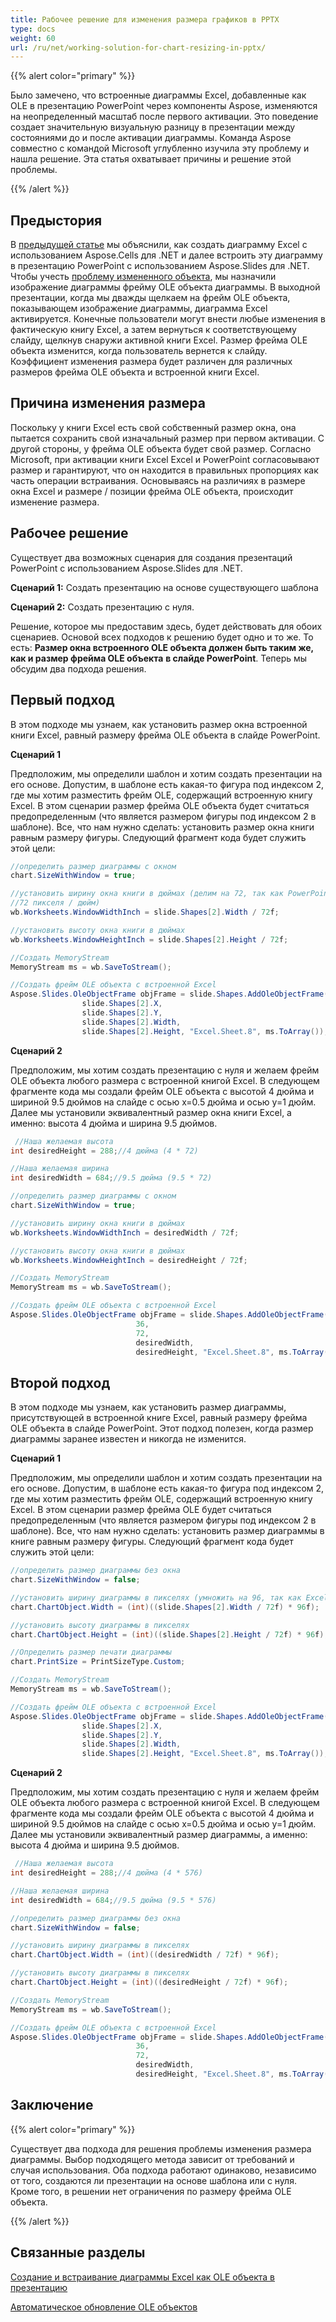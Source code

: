 ```yaml
---
title: Рабочее решение для изменения размера графиков в PPTX
type: docs
weight: 60
url: /ru/net/working-solution-for-chart-resizing-in-pptx/
---
```


{{% alert color="primary" %}} 

Было замечено, что встроенные диаграммы Excel, добавленные как OLE в презентацию PowerPoint через компоненты Aspose, изменяются на неопределенный масштаб после первого активации. Это поведение создает значительную визуальную разницу в презентации между состояниями до и после активации диаграммы. Команда Aspose совместно с командой Microsoft углубленно изучила эту проблему и нашла решение. Эта статья охватывает причины и решение этой проблемы. 

{{% /alert %}} 
## **Предыстория**
В [предыдущей статье](/slides/ru/net/creating-excel-chart-and-embedding-it-in-presentation-as-ole-object/) мы объяснили, как создать диаграмму Excel с использованием Aspose.Cells для .NET и далее встроить эту диаграмму в презентацию PowerPoint с использованием Aspose.Slides для .NET. Чтобы учесть [проблему измененного объекта](/slides/ru/net/updating-ole-objects-automatically-using-ms-powerpoint-add-in/), мы назначили изображение диаграммы фрейму OLE объекта диаграммы. В выходной презентации, когда мы дважды щелкаем на фрейм OLE объекта, показывающем изображение диаграммы, диаграмма Excel активируется. Конечные пользователи могут внести любые изменения в фактическую книгу Excel, а затем вернуться к соответствующему слайду, щелкнув снаружи активной книги Excel. Размер фрейма OLE объекта изменится, когда пользователь вернется к слайду. Коэффициент изменения размера будет различен для различных размеров фрейма OLE объекта и встроенной книги Excel. 
## **Причина изменения размера**
Поскольку у книги Excel есть свой собственный размер окна, она пытается сохранить свой изначальный размер при первом активации. С другой стороны, у фрейма OLE объекта будет свой размер. Согласно Microsoft, при активации книги Excel Excel и PowerPoint согласовывают размер и гарантируют, что он находится в правильных пропорциях как часть операции встраивания. Основываясь на различиях в размере окна Excel и размере / позиции фрейма OLE объекта, происходит изменение размера. 
## **Рабочее решение**
Существует два возможных сценария для создания презентаций PowerPoint с использованием Aspose.Slides для .NET. 

**Сценарий 1:** Создать презентацию на основе существующего шаблона 

**Сценарий 2:** Создать презентацию с нуля. 

Решение, которое мы предоставим здесь, будет действовать для обоих сценариев. Основой всех подходов к решению будет одно и то же. То есть: **Размер окна встроенного OLE объекта должен быть таким же, как и размер фрейма OLE объекта** **в слайде PowerPoint**. Теперь мы обсудим два подхода решения. 
## **Первый подход**
В этом подходе мы узнаем, как установить размер окна встроенной книги Excel, равный размеру фрейма OLE объекта в слайде PowerPoint. 

**Сценарий 1** 

Предположим, мы определили шаблон и хотим создать презентации на его основе. Допустим, в шаблоне есть какая-то фигура под индексом 2, где мы хотим разместить фрейм OLE, содержащий встроенную книгу Excel. В этом сценарии размер фрейма OLE объекта будет считаться предопределенным (что является размером фигуры под индексом 2 в шаблоне). Все, что нам нужно сделать: установить размер окна книги равным размеру фигуры. Следующий фрагмент кода будет служить этой цели: 

```c#
//определить размер диаграммы с окном 
chart.SizeWithWindow = true;

//установить ширину окна книги в дюймах (делим на 72, так как PowerPoint использует 
//72 пикселя / дюйм)
wb.Worksheets.WindowWidthInch = slide.Shapes[2].Width / 72f;

//установить высоту окна книги в дюймах
wb.Worksheets.WindowHeightInch = slide.Shapes[2].Height / 72f;

//Создать MemoryStream
MemoryStream ms = wb.SaveToStream();

//Создать фрейм OLE объекта с встроенной Excel
Aspose.Slides.OleObjectFrame objFrame = slide.Shapes.AddOleObjectFrame(
				slide.Shapes[2].X,
				slide.Shapes[2].Y,
				slide.Shapes[2].Width,
				slide.Shapes[2].Height, "Excel.Sheet.8", ms.ToArray());
```

**Сценарий 2** 


Предположим, мы хотим создать презентацию с нуля и желаем фрейм OLE объекта любого размера с встроенной книгой Excel. В следующем фрагменте кода мы создали фрейм OLE объекта с высотой 4 дюйма и шириной 9.5 дюймов на слайде с осью x=0.5 дюйма и осью y=1 дюйм. Далее мы установили эквивалентный размер окна книги Excel, а именно: высота 4 дюйма и ширина 9.5 дюймов. 

```c#
 //Наша желаемая высота
int desiredHeight = 288;//4 дюйма (4 * 72)

//Наша желаемая ширина
int desiredWidth = 684;//9.5 дюйма (9.5 * 72)

//определить размер диаграммы с окном
chart.SizeWithWindow = true;

//установить ширину окна книги в дюймах
wb.Worksheets.WindowWidthInch = desiredWidth / 72f;

//установить высоту окна книги в дюймах
wb.Worksheets.WindowHeightInch = desiredHeight / 72f;

//Создать MemoryStream
MemoryStream ms = wb.SaveToStream();

//Создать фрейм OLE объекта с встроенной Excel
Aspose.Slides.OleObjectFrame objFrame = slide.Shapes.AddOleObjectFrame(
							36,
							72,
							desiredWidth,
							desiredHeight, "Excel.Sheet.8", ms.ToArray());
```



## **Второй подход**
В этом подходе мы узнаем, как установить размер диаграммы, присутствующей в встроенной книге Excel, равный размеру фрейма OLE объекта в слайде PowerPoint. Этот подход полезен, когда размер диаграммы заранее известен и никогда не изменится. 

**Сценарий 1** 

Предположим, мы определили шаблон и хотим создать презентации на его основе. Допустим, в шаблоне есть какая-то фигура под индексом 2, где мы хотим разместить фрейм OLE, содержащий встроенную книгу Excel. В этом сценарии размер фрейма OLE будет считаться предопределенным (что является размером фигуры под индексом 2 в шаблоне). Все, что нам нужно сделать: установить размер диаграммы в книге равным размеру фигуры. Следующий фрагмент кода будет служить этой цели: 

```c#
//определить размер диаграммы без окна 
chart.SizeWithWindow = false;

//установить ширину диаграммы в пикселях (умножить на 96, так как Excel использует 96 пикселей на дюйм)    
chart.ChartObject.Width = (int)((slide.Shapes[2].Width / 72f) * 96f);

//установить высоту диаграммы в пикселях
chart.ChartObject.Height = (int)((slide.Shapes[2].Height / 72f) * 96f);

//Определить размер печати диаграммы
chart.PrintSize = PrintSizeType.Custom;

//Создать MemoryStream
MemoryStream ms = wb.SaveToStream();

//Создать фрейм OLE объекта с встроенной Excel
Aspose.Slides.OleObjectFrame objFrame = slide.Shapes.AddOleObjectFrame(
				slide.Shapes[2].X,
				slide.Shapes[2].Y,
				slide.Shapes[2].Width,
				slide.Shapes[2].Height, "Excel.Sheet.8", ms.ToArray());

```




**Сценарий 2** 

Предположим, мы хотим создать презентацию с нуля и желаем фрейм OLE объекта любого размера с встроенной книгой Excel. В следующем фрагменте кода мы создали фрейм OLE объекта с высотой 4 дюйма и шириной 9.5 дюймов на слайде с осью x=0.5 дюйма и осью y=1 дюйм. Далее мы установили эквивалентный размер диаграммы, а именно: высота 4 дюйма и ширина 9.5 дюймов. 

```c#
 //Наша желаемая высота
int desiredHeight = 288;//4 дюйма (4 * 576)

//Наша желаемая ширина
int desiredWidth = 684;//9.5 дюйма (9.5 * 576)

//определить размер диаграммы без окна 
chart.SizeWithWindow = false;

//установить ширину диаграммы в пикселях    
chart.ChartObject.Width = (int)((desiredWidth / 72f) * 96f);

//установить высоту диаграммы в пикселях    
chart.ChartObject.Height = (int)((desiredHeight / 72f) * 96f);

//Создать MemoryStream
MemoryStream ms = wb.SaveToStream();

//Создать фрейм OLE объекта с встроенной Excel
Aspose.Slides.OleObjectFrame objFrame = slide.Shapes.AddOleObjectFrame(
							36,
							72,
							desiredWidth,
							desiredHeight, "Excel.Sheet.8", ms.ToArray());
```


## **Заключение**
{{% alert color="primary" %}} 

Существует два подхода для решения проблемы изменения размера диаграммы. Выбор подходящего метода зависит от требований и случая использования. Оба подхода работают одинаково, независимо от того, создаются ли презентации на основе шаблона или с нуля. Кроме того, в решении нет ограничения по размеру фрейма OLE объекта. 

{{% /alert %}} 
## **Связанные разделы**
[Создание и встраивание диаграммы Excel как OLE объекта в презентацию](/slides/ru/net/creating-excel-chart-and-embedding-it-in-presentation-as-ole-object/)

[Автоматическое обновление OLE объектов](/slides/ru/net/updating-ole-objects-automatically-using-ms-powerpoint-add-in/)